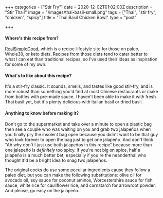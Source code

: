 +++
categories = ["Stir Fry"]
date = 2020-12-02T01:02:00Z
description = "Stir Thai!"
image = "/images/thai-basil-small.png"
tags = ["Thai", "stir fry", "chicken", "spicy"]
title = "Thai Basil Chicken Bowl"
type = "post"

+++
#### Where's this recipe from?

[RealSimpleGood](https://realsimplegood.com/thai-basil-chicken-bowls/ "Real. Comfortable. Jeans."), which is a recipe-lifestyle site for those on paleo, Whole30, or keto diets. Recipes from those diets tend to cater better to what I can eat than traditional recipes, so I've used their ideas as inspiration for some of my own.

#### What's to like about this recipe?

It's a stir-fry classic. It sounds, smells, and tastes like good stir-fry, and is more robust than something you'd find at most Chinese restaurants or make from bottles with pre-made sauce. I haven't been able to make it with fresh Thai basil yet, but it's plenty delicious with Italian basil or dried basil.

#### Anything to know before making it?

Don't go to the supermarket and take over a minute to open a plastic bag then see a couple who was waiting on you and grab two jalapeños when you finally pry the insolent bag open because you didn't want to be that guy who took forever to open the bag just to get one jalapeño. And don't think "Ah why don't I just use both jalapeños in this recipe" because more than one jalapeño is _definitely_ too spicy. If you're not big on spice, half a jalapeño is a much better bet, especially if you're the neanderthal who thought it'd be a bright idea to snag two jalapeños.

The original cooks do use some peculiar ingredients cause they follow a paleo diet, but you can make the following substitutions: olive oil for avocado oil, soy sauce for coconut aminos, Worcestershire sauce for fish sauce, white rice for cauliflower rice, and cornstarch for arrowroot powder. And please, go easy on the jalapeño.
